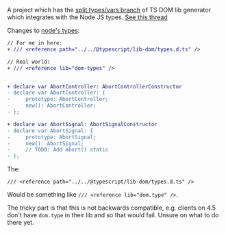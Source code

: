 A project which has the [split types/vars branch](https://github.com/orta/orta-types-web-globals/blob/master/README.md) of TS DOM lib generator which integrates with the Node JS types. [See this thread](https://github.com/microsoft/TypeScript/issues/43972#issuecomment-986887338)

Changes to [node's types](node_modules/@types/node/globals.d.ts):

```diff
// For me in here:
+ /// <reference path="../../@typescript/lib-dom/types.d.ts" />

// Real world:
+ /// <reference lib="dom-types" />


+ declare var AbortController: AbortControllerConstructor
- declare var AbortController: {
-     prototype: AbortController;
-     new(): AbortController;
- };

+ declare var AbortSignal: AbortSignalConstructor
- declare var AbortSignal: {
-     prototype: AbortSignal;
-     new(): AbortSignal;
-     // TODO: Add abort() static
- };
```

The: 
```
/// <reference path="../../@typescript/lib-dom/types.d.ts" />
```

Would be something like `/// <reference lib="dom.type" />`.

The tricky part is that this is not backwards compatible, e.g. clients on 4.5 don't have `dom.type` in their lib and so that would fail. Unsure on what to do there yet.
